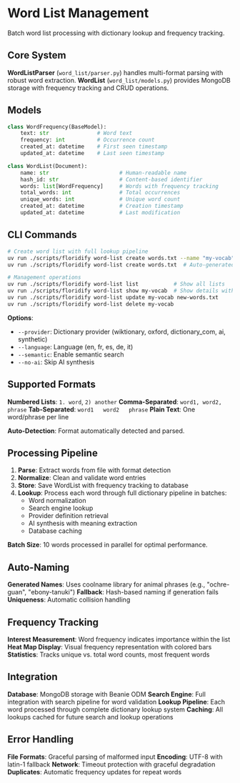 # Word List Management

Batch word list processing with dictionary lookup and frequency tracking.

## Core System

**WordListParser** (`word_list/parser.py`) handles multi-format parsing with robust word extraction.
**WordList** (`word_list/models.py`) provides MongoDB storage with frequency tracking and CRUD operations.

## Models

```python
class WordFrequency(BaseModel):
    text: str               # Word text
    frequency: int          # Occurrence count
    created_at: datetime    # First seen timestamp
    updated_at: datetime    # Last seen timestamp

class WordList(Document):
    name: str                      # Human-readable name
    hash_id: str                   # Content-based identifier
    words: list[WordFrequency]     # Words with frequency tracking
    total_words: int               # Total occurrences
    unique_words: int              # Unique word count
    created_at: datetime           # Creation timestamp
    updated_at: datetime           # Last modification
```

## CLI Commands

```bash
# Create word list with full lookup pipeline
uv run ./scripts/floridify word-list create words.txt --name "my-vocab"
uv run ./scripts/floridify word-list create words.txt  # Auto-generated name

# Management operations
uv run ./scripts/floridify word-list list           # Show all lists
uv run ./scripts/floridify word-list show my-vocab  # Show details with heat map
uv run ./scripts/floridify word-list update my-vocab new-words.txt
uv run ./scripts/floridify word-list delete my-vocab
```

**Options**:
- `--provider`: Dictionary provider (wiktionary, oxford, dictionary_com, ai, synthetic)
- `--language`: Language (en, fr, es, de, it)
- `--semantic`: Enable semantic search
- `--no-ai`: Skip AI synthesis

## Supported Formats

**Numbered Lists**: `1. word`, `2) another`
**Comma-Separated**: `word1, word2, phrase`
**Tab-Separated**: `word1	word2	phrase`
**Plain Text**: One word/phrase per line

**Auto-Detection**: Format automatically detected and parsed.

## Processing Pipeline

1. **Parse**: Extract words from file with format detection
2. **Normalize**: Clean and validate word entries
3. **Store**: Save WordList with frequency tracking to database
4. **Lookup**: Process each word through full dictionary pipeline in batches:
   - Word normalization
   - Search engine lookup
   - Provider definition retrieval
   - AI synthesis with meaning extraction
   - Database caching

**Batch Size**: 10 words processed in parallel for optimal performance.

## Auto-Naming

**Generated Names**: Uses coolname library for animal phrases (e.g., "ochre-guan", "ebony-tanuki")
**Fallback**: Hash-based naming if generation fails
**Uniqueness**: Automatic collision handling

## Frequency Tracking

**Interest Measurement**: Word frequency indicates importance within the list
**Heat Map Display**: Visual frequency representation with colored bars
**Statistics**: Tracks unique vs. total word counts, most frequent words

## Integration

**Database**: MongoDB storage with Beanie ODM
**Search Engine**: Full integration with search pipeline for word validation
**Lookup Pipeline**: Each word processed through complete dictionary lookup system
**Caching**: All lookups cached for future search and lookup operations

## Error Handling

**File Formats**: Graceful parsing of malformed input
**Encoding**: UTF-8 with latin-1 fallback
**Network**: Timeout protection with graceful degradation
**Duplicates**: Automatic frequency updates for repeat words